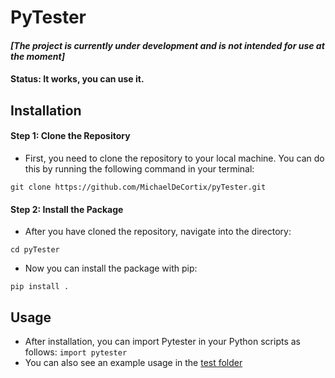 # PyTester

#### *[The project is currently under development and is not intended for use at the moment]*
#### Status: It works, you can use it.

## Installation
#### Step 1: Clone the Repository
- First, you need to clone the repository to your local machine. You can do this by running the following command in your terminal:

`git clone https://github.com/MichaelDeCortix/pyTester.git`

#### Step 2: Install the Package
- After you have cloned the repository, navigate into the directory:

`cd pyTester`
- Now you can install the package with pip:

`pip install .`

## Usage
- After installation, you can import Pytester in your Python scripts as follows: `import pytester`
- You can also see an example usage in the [test folder](test)